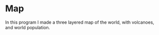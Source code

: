 # Map
In this program I made a three layered map of the world, with volcanoes, and world population.
